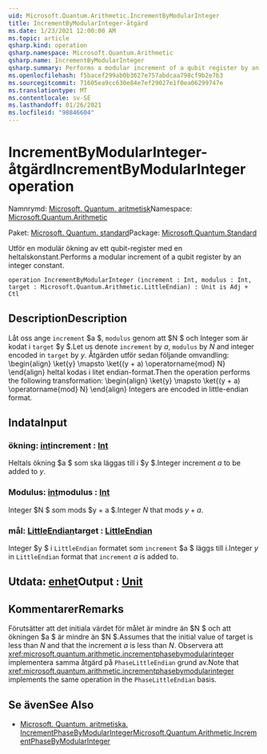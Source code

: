 ```yaml
---
uid: Microsoft.Quantum.Arithmetic.IncrementByModularInteger
title: IncrementByModularInteger-åtgärd
ms.date: 1/23/2021 12:00:00 AM
ms.topic: article
qsharp.kind: operation
qsharp.namespace: Microsoft.Quantum.Arithmetic
qsharp.name: IncrementByModularInteger
qsharp.summary: Performs a modular increment of a qubit register by an integer constant.
ms.openlocfilehash: f5bacef299ab0b3627e757abdcaa798cf9b2e7b3
ms.sourcegitcommit: 71605ea9cc630e84e7ef29027e1f0ea06299747e
ms.translationtype: MT
ms.contentlocale: sv-SE
ms.lasthandoff: 01/26/2021
ms.locfileid: "98846604"
---
```

# <a name="incrementbymodularinteger-operation"></a><span data-ttu-id="51a6f-102">IncrementByModularInteger-åtgärd</span><span class="sxs-lookup"><span data-stu-id="51a6f-102">IncrementByModularInteger operation</span></span>

<span data-ttu-id="51a6f-103">Namnrymd: [Microsoft. Quantum. aritmetisk](xref:Microsoft.Quantum.Arithmetic)</span><span class="sxs-lookup"><span data-stu-id="51a6f-103">Namespace: [Microsoft.Quantum.Arithmetic](xref:Microsoft.Quantum.Arithmetic)</span></span>

<span data-ttu-id="51a6f-104">Paket: [Microsoft. Quantum. standard](https://nuget.org/packages/Microsoft.Quantum.Standard)</span><span class="sxs-lookup"><span data-stu-id="51a6f-104">Package: [Microsoft.Quantum.Standard](https://nuget.org/packages/Microsoft.Quantum.Standard)</span></span>


<span data-ttu-id="51a6f-105">Utför en modulär ökning av ett qubit-register med en heltalskonstant.</span><span class="sxs-lookup"><span data-stu-id="51a6f-105">Performs a modular increment of a qubit register by an integer constant.</span></span>

```qsharp
operation IncrementByModularInteger (increment : Int, modulus : Int, target : Microsoft.Quantum.Arithmetic.LittleEndian) : Unit is Adj + Ctl
```


## <a name="description"></a><span data-ttu-id="51a6f-106">Description</span><span class="sxs-lookup"><span data-stu-id="51a6f-106">Description</span></span>

<span data-ttu-id="51a6f-107">Låt oss ange `increment` $a $, `modulus` genom att $N $ och Integer som är kodat i `target` $y $.</span><span class="sxs-lookup"><span data-stu-id="51a6f-107">Let us denote `increment` by $a$, `modulus` by $N$ and integer encoded in `target` by $y$.</span></span>
<span data-ttu-id="51a6f-108">Åtgärden utför sedan följande omvandling: \begin{align} \ket{y} \mapsto \ket{(y + a) \operatorname{mod} N} \end{align} heltal kodas i litet endian-format.</span><span class="sxs-lookup"><span data-stu-id="51a6f-108">Then the operation performs the following transformation: \begin{align} \ket{y} \mapsto \ket{(y + a) \operatorname{mod} N} \end{align} Integers are encoded in little-endian format.</span></span>

## <a name="input"></a><span data-ttu-id="51a6f-109">Indata</span><span class="sxs-lookup"><span data-stu-id="51a6f-109">Input</span></span>

### <a name="increment--int"></a><span data-ttu-id="51a6f-110">ökning: [int](xref:microsoft.quantum.lang-ref.int)</span><span class="sxs-lookup"><span data-stu-id="51a6f-110">increment : [Int](xref:microsoft.quantum.lang-ref.int)</span></span>

<span data-ttu-id="51a6f-111">Heltals ökning $a $ som ska läggas till i $y $.</span><span class="sxs-lookup"><span data-stu-id="51a6f-111">Integer increment $a$ to be added to $y$.</span></span>


### <a name="modulus--int"></a><span data-ttu-id="51a6f-112">Modulus: [int](xref:microsoft.quantum.lang-ref.int)</span><span class="sxs-lookup"><span data-stu-id="51a6f-112">modulus : [Int](xref:microsoft.quantum.lang-ref.int)</span></span>

<span data-ttu-id="51a6f-113">Integer $N $ som mods $y + a $.</span><span class="sxs-lookup"><span data-stu-id="51a6f-113">Integer $N$ that mods $y + a$.</span></span>


### <a name="target--littleendian"></a><span data-ttu-id="51a6f-114">mål: [LittleEndian](xref:Microsoft.Quantum.Arithmetic.LittleEndian)</span><span class="sxs-lookup"><span data-stu-id="51a6f-114">target : [LittleEndian](xref:Microsoft.Quantum.Arithmetic.LittleEndian)</span></span>

<span data-ttu-id="51a6f-115">Integer $y $ i `LittleEndian` formatet som `increment` $a $ läggs till i.</span><span class="sxs-lookup"><span data-stu-id="51a6f-115">Integer $y$ in `LittleEndian` format that `increment` $a$ is added to.</span></span>



## <a name="output--unit"></a><span data-ttu-id="51a6f-116">Utdata: [enhet](xref:microsoft.quantum.lang-ref.unit)</span><span class="sxs-lookup"><span data-stu-id="51a6f-116">Output : [Unit](xref:microsoft.quantum.lang-ref.unit)</span></span>



## <a name="remarks"></a><span data-ttu-id="51a6f-117">Kommentarer</span><span class="sxs-lookup"><span data-stu-id="51a6f-117">Remarks</span></span>

<span data-ttu-id="51a6f-118">Förutsätter att det initiala värdet för målet är mindre än $N $ och att ökningen $a $ är mindre än $N $.</span><span class="sxs-lookup"><span data-stu-id="51a6f-118">Assumes that the initial value of target is less than $N$ and that the increment $a$ is less than $N$.</span></span>
<span data-ttu-id="51a6f-119">Observera att <xref:microsoft.quantum.arithmetic.incrementphasebymodularinteger> implementera samma åtgärd på `PhaseLittleEndian` grund av.</span><span class="sxs-lookup"><span data-stu-id="51a6f-119">Note that <xref:microsoft.quantum.arithmetic.incrementphasebymodularinteger> implements the same operation in the `PhaseLittleEndian` basis.</span></span>

## <a name="see-also"></a><span data-ttu-id="51a6f-120">Se även</span><span class="sxs-lookup"><span data-stu-id="51a6f-120">See Also</span></span>

- [<span data-ttu-id="51a6f-121">Microsoft. Quantum. aritmetiska. IncrementPhaseByModularInteger</span><span class="sxs-lookup"><span data-stu-id="51a6f-121">Microsoft.Quantum.Arithmetic.IncrementPhaseByModularInteger</span></span>](xref:Microsoft.Quantum.Arithmetic.IncrementPhaseByModularInteger)